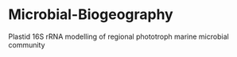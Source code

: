 # Microbial-Biogeography
Plastid 16S rRNA modelling of regional phototroph marine microbial community 
